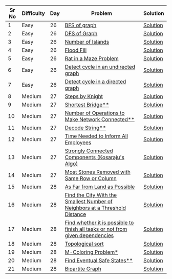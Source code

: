 | Sr No | Difficulty | Day | Problem                                                                                                                                                                                                  | Solution                                                                                                |
| ----- | ---------- | --- | -------------------------------------------------------------------------------------------------------------------------------------------------------------------------------------------------------- | ------------------------------------------------------------------------------------------------------- |
| 1     | Easy       | 26  | [BFS of graph](https://practice.geeksforgeeks.org/problems/bfs-traversal-of-graph/1)                                                                                                                     | [Solution](./Easy/BFS_of_graph.cpp)                                                                     |
| 2     | Easy       | 26  | [DFS of Graph](https://practice.geeksforgeeks.org/problems/depth-first-traversal-for-a-graph/1?utm_source=geeksforgeeks&utm_medium=article_practice_tab&utm_campaign=article_practice_tab)               | [Solution](./Easy/DFS_of_Graph.cpp)                                                                     |
| 3     | Easy       | 26  | [Number of Islands](./Easy/Number_of_Islands.cpp)                                                                                                                                                        | [Solution](./Easy/Number_of_Islands.cpp)                                                                |
| 4     | Easy       | 26  | [Flood Fill](https://leetcode.com/problems/flood-fill/)                                                                                                                                                  | [Solution](./Easy/Flood_Fill.cpp)                                                                       |
| 5     | Easy       | 26  | [Rat in a Maze Problem](https://practice.geeksforgeeks.org/problems/rat-in-a-maze-problem/1)                                                                                                             | [Solution](./Easy/Rat_in_a_Maze_Problem.cpp)                                                            |
| 6     | Easy       | 26  | [Detect cycle in an undirected graph](https://practice.geeksforgeeks.org/problems/detect-cycle-in-an-undirected-graph/1)                                                                                 | [Solution](./Easy/Detect_cycle_in_an_undirected_graph.cpp)                                              |
| 7     | Easy       | 26  | [Detect cycle in a directed graph](https://practice.geeksforgeeks.org/problems/detect-cycle-in-a-directed-graph/1)                                                                                       | [Solution](./Easy/Detect_cycle_in_a_directed_graph.cpp)                                                 |
| 8     | Medium     | 27  | [Steps by Knight](https://practice.geeksforgeeks.org/problems/steps-by-knight5927/1)                                                                                                                     | [Solution](./Medium/Steps_by_Knight.cpp)                                                                |
| 9     | Medium     | 27  | [Shortest Bridge\*\*](https://leetcode.com/problems/shortest-bridge/)                                                                                                                                    | [Solution](./Medium/Shortest_Bridge.cpp)                                                                |
| 10    | Medium     | 27  | [Number of Operations to Make Network Connected\*\*](https://leetcode.com/problems/number-of-operations-to-make-network-connected/)                                                                      | [Solution](./Medium/Number_of_Operations_to_Make_Network_Connected.cpp)                                 |
| 11    | Medium     | 27  | [Decode String\*\*](https://leetcode.com/problems/decode-string/)                                                                                                                                        | [Solution](./Medium/Decode_String.cpp)                                                                  |
| 12    | Medium     | 27  | [Time Needed to Inform All Employees](https://leetcode.com/problems/time-needed-to-inform-all-employees/)                                                                                                | [Solution](./Medium/Time_Needed_to_Inform_All_Employees.cpp)                                            |
| 13    | Medium     | 27  | [Strongly Connected Components (Kosaraju&#39;s Algo)](https://practice.geeksforgeeks.org/problems/strongly-connected-components-kosarajus-algo/1)                                                        | [Solution](./Medium/Strongly_Connected_Components_Kosaraju_Algo.cpp)                                    |
| 14    | Medium     | 27  | [Most Stones Removed with Same Row or Column](https://leetcode.com/problems/most-stones-removed-with-same-row-or-column/)                                                                                | [Solution](./Medium/Most_Stones_Removed_witSame_Row_or_Column.cpp)                                      |
| 15    | Medium     | 28  | [As Far from Land as Possible](https://leetcode.com/problems/as-far-from-land-as-possible/submissions/)                                                                                                  | [Solution](./Medium/As_Far_from_Land_as_Possible.cpp)                                                   |
| 16    | Medium     | 28  | [Find the City With the Smallest Number of Neighbors at a Threshold Distance](https://leetcode.com/problems/find-the-city-with-the-smallest-number-of-neighbors-at-a-threshold-distance/)                | [Solution](./Medium/Find_the_City_With_the_Smallest_Number_of_Neighbors_at_a_Threshold_Distance.cpp)    |
| 17    | Medium     | 28  | [Find whether it is possible to finish all tasks or not from given dependencies](https://www.geeksforgeeks.org/find-whether-it-is-possible-to-finish-all-tasks-or-not-from-given-dependencies/#practice) | [Solution](./Medium/Find_whether_it_is_possible_to_finish_all_tasks_or_not_from_given_dependencies.cpp) |
| 18    | Medium     | 28  | [Topological sort](https://practice.geeksforgeeks.org/problems/topological-sort/1)                                                                                                                       | [Solution](./Medium/Topological_sort.cpp)                                                               |
| 19    | Medium     | 28  | [M-Coloring Problem\*](https://practice.geeksforgeeks.org/problems/m-coloring-problem-1587115620/1?utm_source=geeksforgeeks&utm_medium=ml_article_practice_tab&utm_campaign=article_practice_tab)        | [Solution](./Medium/M_Coloring_Problem.cpp)                                                             |
| 20    | Medium     | 28  | [Find Eventual Safe States\*\*](https://leetcode.com/problems/find-eventual-safe-states/)                                                                                                                | [Solution](./Medium/Find_Eventual_Safe_States.cpp)                                                      |
| 21    | Medium     | 28  | [Bipartite Graph](https://practice.geeksforgeeks.org/problems/bipartite-graph/1?utm_source=geeksforgeeks&utm_medium=article_practice_tab&utm_campaign=article_practice_tab)                              | [Solution](./Medium/Bipartite_Graph.cpp)                                                                |
